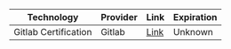 
| Technology | Provider | Link | Expiration |
| --- | --- | --- | --- |
| Gitlab Certification | Gitlab | [Link](https://about.gitlab.com/learn/) | Unknown |